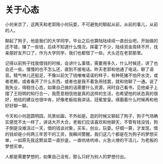 # 关于心态

小何来京了，这两天和老郭陪小何玩耍，不可避免的聊起从前，从前的事儿，从前的人。

聊起了狗子，他是我们的大学同学，毕业之后也算陆陆续续一直创业吧，开始做的还不错，赚了一些钱，后续不知道什么情况，挥霍了不少，陆续资金周转不开，找亲朋好友开口了，作为大学同学，我们也都借了一些。大头还在老郭那里。

记得以前狗子找我借钱的时候，会讲什么事情，需要用多久，什么时候还，讲了也会还一些。慢慢的也不怎么还，直到不接电话。昨天老郭和他通了电话，聊了语音。精气神儿还挺足，不像以前欠了钱唯唯诺诺的样子，有种死猪不怕开水烫，或者老赖，或者看开了什么东西，或者也是我不着急用钱罢，就和他聊了一通。说了我失业，得稳住心态，如果自己做的话需要什么资源，闲时自己看书，见他桌子上摆了王阳明的知行合一，我愿意相信他是真的这样的生活，也希望他的状态真的很好，他给的建议也很中肯，好像老板给我讲话，冠冕堂皇。琢磨着什么时候再和他好好聊一聊。

今天和小何逛圆明园，风景如画，不外如是。逛的时候又聊起了狗子，狗子气场确实感觉不太一样了，讲话大开大合，老板们应该喜欢和他聊天，不管有钱没钱，狗子倒是没难活过一天，借的钱谈对象，买车，创业，玩耍。仔细一算，才发现，借的钱却是小何两三年苦干的工资，我瞬间警醒。我们这几个都是在为狗子的梦想买单，一如原先我这颗韭菜一直抄底，一直吭哧吭哧，火急火燎的干活儿，为老板的梦想买单。

人都是需要梦想的，如果自己没有，那么只好为别人的梦想付出。